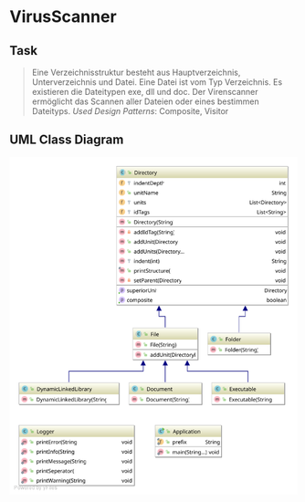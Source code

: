  # VirusScanner

 ## Task
 >Eine Verzeichnisstruktur besteht aus Hauptverzeichnis, Unterverzeichnis und Datei. Eine Datei ist
vom Typ Verzeichnis. Es existieren die Dateitypen exe, dll und doc. Der Virenscanner ermöglicht
das Scannen aller Dateien oder eines bestimmen Dateityps.
> *Used Design Patterns*: Composite, Visitor

 ## UML Class Diagram
 ![UML Class Diagram](uml/UML_Class_Diagram.svg)
